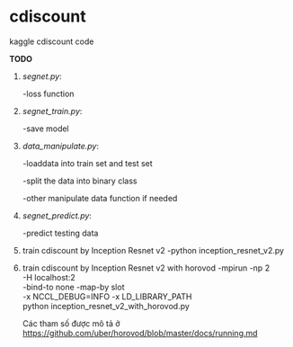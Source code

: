 # cdiscount
kaggle cdiscount code

**TODO**

1. *segnet.py*:

	-loss function

2. *segnet_train.py*:

	-save model


3. *data_manipulate.py*:

	-loaddata into train set and test set

	-split the data into binary class

	-other manipulate data function if needed 



4. *segnet_predict.py*:

	-predict testing data

5. train cdiscount by Inception Resnet v2
	-python inception_resnet_v2.py

6. train cdiscount by Inception Resnet v2 with horovod
	-mpirun -np 2 \
    -H localhost:2 \
    -bind-to none -map-by slot \
    -x NCCL_DEBUG=INFO -x LD_LIBRARY_PATH \
    python inception_resnet_v2_with_horovod.py

    Các tham số được mô tả ở https://github.com/uber/horovod/blob/master/docs/running.md